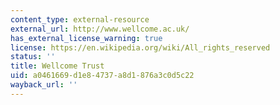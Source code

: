 ```yaml
---
content_type: external-resource
external_url: http://www.wellcome.ac.uk/
has_external_license_warning: true
license: https://en.wikipedia.org/wiki/All_rights_reserved
status: ''
title: Wellcome Trust
uid: a0461669-d1e8-4737-a8d1-876a3c0d5c22
wayback_url: ''
---
```

